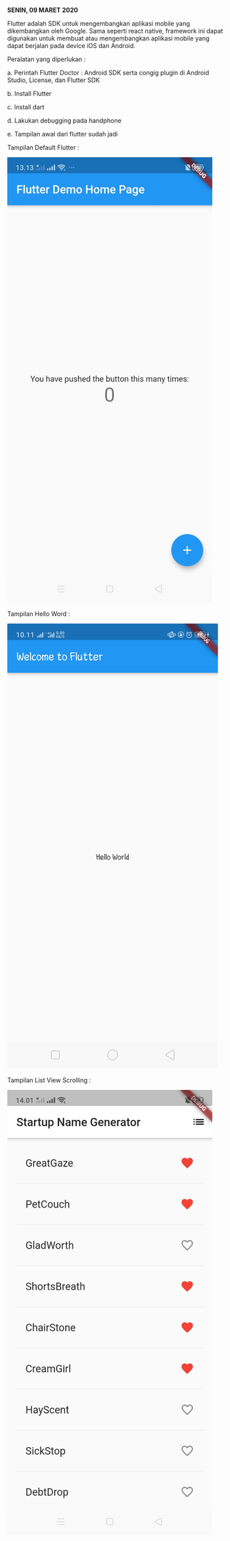 **SENIN, 09 MARET 2020**

Flutter adalah SDK untuk mengembangkan aplikasi mobile yang dikembangkan oleh Google. Sama seperti react native, framework ini dapat digunakan untuk membuat atau mengembangkan aplikasi mobile yang dapat berjalan pada device iOS dan Android. 

 Peralatan yang diperlukan :
  
 a. Perintah Flutter Doctor : Android SDK serta congig plugin di Android Studio, License, dan Flutter SDK
  
 b. Install Flutter
  
 c. Install dart
  
 d. Lakukan debugging pada handphone
  
 e. Tampilan awal dari flutter sudah jadi

 Tampilan Default Flutter :

 ![image 1](https://github.com/Nurul30/praxis-academy/blob/master/Novice/02-01/gambar1.jpeg)

 Tampilan Hello Word :

 ![image 2](https://github.com/Nurul30/praxis-academy/blob/master/Novice/02-01/gambar2.jpeg)

 Tampilan List View Scrolling :

 ![image 3](https://github.com/Nurul30/praxis-academy/blob/master/Novice/02-01/gambar3.jpeg)


  

